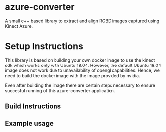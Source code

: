 # azure-converter

A small c++ based library to extract and align RGBD images captured using Kinect Azure. 

# Setup Instructions
This library is based on building your own docker image to use the kinect sdk which works only with Ubuntu 18.04. However, the default Ubuntu 18.04 image does not work due to unavailability of opengl capabilities. Hence, we need to build the docker image with the image provided by nvidia. 

Even after building the image there are certain steps necessary to ensure succesful running of this azure-converter application. 

## Build Instructions


## Example usage
```

```